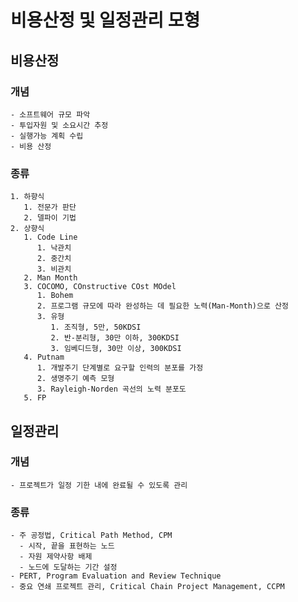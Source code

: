 # 비용산정 및 일정관리 모형

## 비용산정

### 개념

    - 소프트웨어 규모 파악
    - 투입자원 및 소요시간 추정
    - 실행가능 계획 수립
    - 비용 산정

### 종류

    1. 하향식
       1. 전문가 판단
       2. 델파이 기법
    2. 상향식
       1. Code Line
          1. 낙관치
          2. 중간치
          3. 비관치
       2. Man Month
       3. COCOMO, COnstructive COst MOdel
          1. Bohem
          2. 프로그램 규모에 따라 완성하는 데 필요한 노력(Man-Month)으로 산정
          3. 유형
             1. 조직형, 5만, 50KDSI
             2. 반-분리형, 30만 이하, 300KDSI
             3. 임베디드형, 30만 이상, 300KDSI
       4. Putnam
          1. 개발주기 단계별로 요구할 인력의 분포를 가정
          2. 생명주기 예측 모형
          3. Rayleigh-Norden 곡선의 노력 분포도
       5. FP

## 일정관리

### 개념

    - 프로젝트가 일정 기한 내에 완료될 수 있도록 관리

### 종류

    - 주 공정법, Critical Path Method, CPM
      - 시작, 끝을 표현하는 노드
      - 자원 제약사항 배제
      - 노드에 도달하는 기간 설정
    - PERT, Program Evaluation and Review Technique
    - 중요 연쇄 프로젝트 관리, Critical Chain Project Management, CCPM
